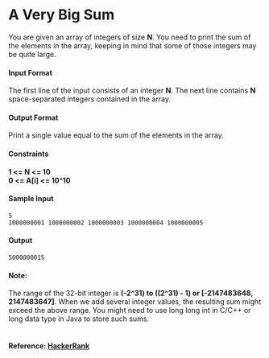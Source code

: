 A Very Big Sum
==============
You are given an array of integers of size **N**. You need to print the sum of the elements in the array, keeping in mind that some of those integers may be quite large.

#### Input Format

The first line of the input consists of an integer **N**. The next line contains **N** space-separated integers contained in the array.

#### Output Format

Print a single value equal to the sum of the elements in the array.

#### Constraints 
 
**1 <= N <= 10<br>
0 <= A[i] <= 10^10**

#### Sample Input

```
5
1000000001 1000000002 1000000003 1000000004 1000000005
```

#### Output
```
5000000015
```
#### Note:

The range of the 32-bit integer is **(-2^31) to ((2^31) - 1) or [-2147483648, 2147483647]**.
When we add several integer values, the resulting sum might exceed the above range. You might need to use long long int in C/C++ or long data type in Java to store such sums.
<br>
<br>
#### Reference: [HackerRank](https://www.hackerrank.com/challenges/a-very-big-sum)
